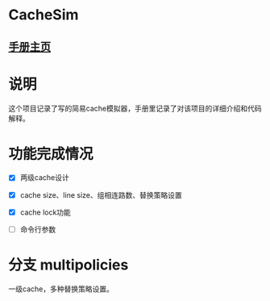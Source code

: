 # CacheSim

## [手册主页](https://www.findhao.net/easycoding/1717)

# 说明
这个项目记录了写的简易cache模拟器，手册里记录了对该项目的详细介绍和代码解释。

# 功能完成情况

- [x] 两级cache设计
- [x] cache size、line size、组相连路数、替换策略设置
- [x] cache lock功能
- [ ] 命令行参数


# 分支 multipolicies

一级cache，多种替换策略设置。